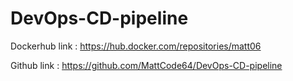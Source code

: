 # DevOps-CD-pipeline

Dockerhub link :
https://hub.docker.com/repositories/matt06

Github link :
https://github.com/MattCode64/DevOps-CD-pipeline